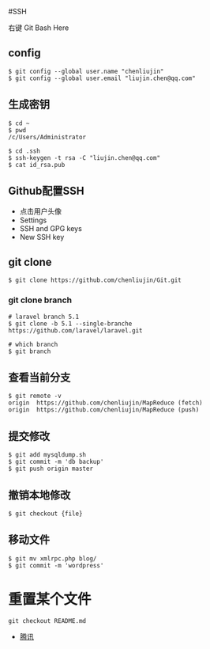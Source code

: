 #SSH

右键 Git Bash Here

## config
```
$ git config --global user.name "chenliujin"
$ git config --global user.email "liujin.chen@qq.com"
```

## 生成密钥
```
$ cd ~
$ pwd
/c/Users/Administrator

$ cd .ssh
$ ssh-keygen -t rsa -C "liujin.chen@qq.com"
$ cat id_rsa.pub
```
## Github配置SSH
* 点击用户头像
* Settings
* SSH and GPG keys
* New SSH key



## git clone
```
$ git clone https://github.com/chenliujin/Git.git
```

### git clone branch
```
# laravel branch 5.1
$ git clone -b 5.1 --single-branche https://github.com/laravel/laravel.git

# which branch
$ git branch
```

## 查看当前分支
```
$ git remote -v
origin  https://github.com/chenliujin/MapReduce (fetch)
origin  https://github.com/chenliujin/MapReduce (push)
```

## 提交修改
```
$ git add mysqldump.sh
$ git commit -m 'db backup'
$ git push origin master
```

## 撤销本地修改
```
$ git checkout {file}
```

## 移动文件
```
$ git mv xmlrpc.php blog/
$ git commit -m 'wordpress'
```


# 重置某个文件

```
git checkout README.md
```


- [腾讯](https://github.com/Tencent)

